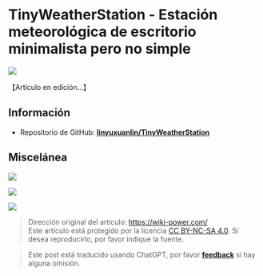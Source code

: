 # TinyWeatherStation - Estación meteorológica de escritorio minimalista pero no simple

![](https://img.wiki-power.com/d/wiki-media/img/202308132245962.png)

【Artículo en edición...】

## Información

- Repositorio de GitHub: [**linyuxuanlin/TinyWeatherStation**](https://github.com/linyuxuanlin/TinyWeatherStation)

## Miscelánea

![](https://img.wiki-power.com/d/wiki-media/img/202308132244295.png)

![](https://img.wiki-power.com/d/wiki-media/img/202308132245903.png)

![](https://img.wiki-power.com/d/wiki-media/img/202308132245214.png)

> Dirección original del artículo: <https://wiki-power.com/>  
> Este artículo está protegido por la licencia [CC BY-NC-SA 4.0](https://creativecommons.org/licenses/by/4.0/deed.zh). Si desea reproducirlo, por favor indique la fuente.

> Este post está traducido usando ChatGPT, por favor [**feedback**](https://github.com/linyuxuanlin/Wiki_MkDocs/issues/new) si hay alguna omisión.
